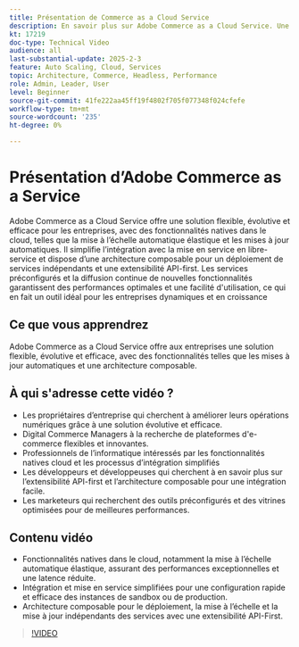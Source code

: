 ```yaml
---
title: Présentation de Commerce as a Cloud Service
description: En savoir plus sur Adobe Commerce as a Cloud Service. Une solution flexible, évolutive et efficace pour des opérations numériques dynamiques avec une architecture composable.
kt: 17219
doc-type: Technical Video
audience: all
last-substantial-update: 2025-2-3
feature: Auto Scaling, Cloud, Services
topic: Architecture, Commerce, Headless, Performance
role: Admin, Leader, User
level: Beginner
source-git-commit: 41fe222aa45ff19f4802f705f077348f024cfefe
workflow-type: tm+mt
source-wordcount: '235'
ht-degree: 0%

---
```


# Présentation d’Adobe Commerce as a Service

Adobe Commerce as a Cloud Service offre une solution flexible, évolutive et efficace pour les entreprises, avec des fonctionnalités natives dans le cloud, telles que la mise à l’échelle automatique élastique et les mises à jour automatiques. Il simplifie l’intégration avec la mise en service en libre-service et dispose d’une architecture composable pour un déploiement de services indépendants et une extensibilité API-first. Les services préconfigurés et la diffusion continue de nouvelles fonctionnalités garantissent des performances optimales et une facilité d&#39;utilisation, ce qui en fait un outil idéal pour les entreprises dynamiques et en croissance

## Ce que vous apprendrez

Adobe Commerce as a Cloud Service offre aux entreprises une solution flexible, évolutive et efficace, avec des fonctionnalités telles que les mises à jour automatiques et une architecture composable.

## À qui s&#39;adresse cette vidéo ?

* Les propriétaires d’entreprise qui cherchent à améliorer leurs opérations numériques grâce à une solution évolutive et efficace.
* Digital Commerce Managers à la recherche de plateformes d&#39;e-commerce flexibles et innovantes.
* Professionnels de l’informatique intéressés par les fonctionnalités natives cloud et les processus d’intégration simplifiés
* Les développeurs et développeuses qui cherchent à en savoir plus sur l’extensibilité API-first et l’architecture composable pour une intégration facile.
* Les marketeurs qui recherchent des outils préconfigurés et des vitrines optimisées pour de meilleures performances.

## Contenu vidéo

* Fonctionnalités natives dans le cloud, notamment la mise à l’échelle automatique élastique, assurant des performances exceptionnelles et une latence réduite.
* Intégration et mise en service simplifiées pour une configuration rapide et efficace des instances de sandbox ou de production.
* Architecture composable pour le déploiement, la mise à l’échelle et la mise à jour indépendants des services avec une extensibilité API-First.

>[!VIDEO](https://video.tv.adobe.com/v/3443313?learn=on&captions=fre_fr)
